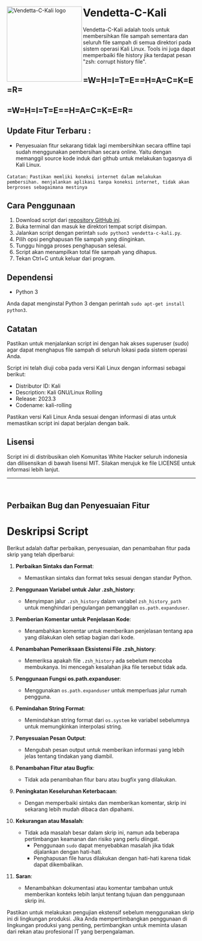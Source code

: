 <div>
  <img src="https://camo.githubusercontent.com/3c0b054a8de90e002d439d60011f23cfbbcb2f385723bbc76cf371a9628e236c/68747470733a2f2f7777772e706e676d6172742e636f6d2f66696c65732f342f562d466f722d56656e64657474612d5472616e73706172656e742d4261636b67726f756e642e706e67" alt="Vendetta-C-Kali logo" width="200" align="left">
  <h1>Vendetta-C-Kali</h1>
</div>

Vendetta-C-Kali adalah tools untuk membersihkan file sampah sementara dan seluruh file sampah di semua direktori pada sistem operasi Kali Linux. Tools ini juga dapat memperbaiki file history jika terdapat pesan "zsh: corrupt history file".

## =W=H=I=T=E==H=A=C=K=E=R=
## =W=H=I=T=E==H=A=C=K=E=R=

## Update Fitur Terbaru :
   - Penyesuaian fitur sekarang tidak lagi membersihkan secara offline tapi sudah menggunakan pembersihan secara online. Yaitu dengan memanggil source kode induk dari github untuk melakukan tugasnya di Kali Linux.

`Catatan:`
`Pastikan memliki koneksi internet dalam melakukan pembersihan. menjalankan aplikasi tanpa koneksi internet, tidak akan berproses sebagaimana mestinya`

## Cara Penggunaan

1. Download script dari [repository GitHub ini](https://github.com/vendetta256/Vendetta-C-Kali.git).
2. Buka terminal dan masuk ke direktori tempat script disimpan.
3. Jalankan script dengan perintah `sudo python3 vendetta-c-kali.py`.
4. Pilih opsi penghapusan file sampah yang diinginkan.
5. Tunggu hingga proses penghapusan selesai.
6. Script akan menampilkan total file sampah yang dihapus.
7. Tekan Ctrl+C untuk keluar dari program.

## Dependensi

- Python 3

Anda dapat menginstal Python 3 dengan perintah `sudo apt-get install python3`.

## Catatan

Pastikan untuk menjalankan script ini dengan hak akses superuser (sudo) agar dapat menghapus file sampah di seluruh lokasi pada sistem operasi Anda.

Script ini telah diuji coba pada versi Kali Linux dengan informasi sebagai berikut:

- Distributor ID: Kali
- Description: Kali GNU/Linux Rolling
- Release: 2023.3
- Codename: kali-rolling

Pastikan versi Kali Linux Anda sesuai dengan informasi di atas untuk memastikan script ini dapat berjalan dengan baik.

## Lisensi

Script ini di distribusikan oleh Komunitas White Hacker seluruh indonesia dan dilisensikan di bawah lisensi MIT. Silakan merujuk ke file LICENSE untuk informasi lebih lanjut.

---
</br>

## Perbaikan Bug dan Penyesuaian Fitur
# Deskripsi Script

Berikut adalah daftar perbaikan, penyesuaian, dan penambahan fitur pada skrip yang telah diperbarui:

1. **Perbaikan Sintaks dan Format**:
   - Memastikan sintaks dan format teks sesuai dengan standar Python.

2. **Penggunaan Variabel untuk Jalur .zsh_history**:
   - Menyimpan jalur `.zsh_history` dalam variabel `zsh_history_path` untuk menghindari pengulangan pemanggilan `os.path.expanduser`.

3. **Pemberian Komentar untuk Penjelasan Kode**:
   - Menambahkan komentar untuk memberikan penjelasan tentang apa yang dilakukan oleh setiap bagian dari kode.

4. **Penambahan Pemeriksaan Eksistensi File .zsh_history**:
   - Memeriksa apakah file `.zsh_history` ada sebelum mencoba membukanya. Ini mencegah kesalahan jika file tersebut tidak ada.

5. **Penggunaan Fungsi os.path.expanduser**:
   - Menggunakan `os.path.expanduser` untuk memperluas jalur rumah pengguna.

6. **Pemindahan String Format**:
   - Memindahkan string format dari `os.system` ke variabel sebelumnya untuk memungkinkan interpolasi string.

7. **Penyesuaian Pesan Output**:
   - Mengubah pesan output untuk memberikan informasi yang lebih jelas tentang tindakan yang diambil.

8. **Penambahan Fitur atau Bugfix**:
   - Tidak ada penambahan fitur baru atau bugfix yang dilakukan.

9. **Peningkatan Keseluruhan Keterbacaan**:
   - Dengan memperbaiki sintaks dan memberikan komentar, skrip ini sekarang lebih mudah dibaca dan dipahami.

10. **Kekurangan atau Masalah**:
    - Tidak ada masalah besar dalam skrip ini, namun ada beberapa pertimbangan keamanan dan risiko yang perlu diingat.
        - Penggunaan `sudo` dapat menyebabkan masalah jika tidak dijalankan dengan hati-hati.
        - Penghapusan file harus dilakukan dengan hati-hati karena tidak dapat dikembalikan.

11. **Saran**:
    - Menambahkan dokumentasi atau komentar tambahan untuk memberikan konteks lebih lanjut tentang tujuan dan penggunaan skrip ini.

Pastikan untuk melakukan pengujian ekstensif sebelum menggunakan skrip ini di lingkungan produksi. Jika Anda mempertimbangkan penggunaan di lingkungan produksi yang penting, pertimbangkan untuk meminta ulasan dari rekan atau profesional IT yang berpengalaman.
